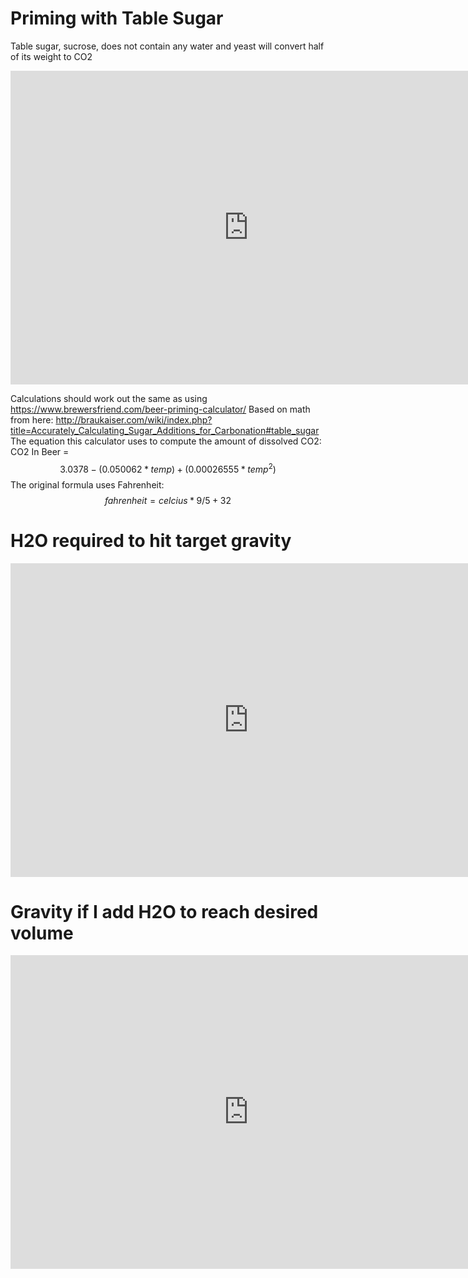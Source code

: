 <!-- TITLE: Calculators -->

# Priming with Table Sugar
Table sugar, sucrose, does not contain any water and yeast will convert half of its weight to CO2

<iframe src="https://jscalc.io/embed/O0zjWMjlAFDwFjxX" width="760" height="500" frameborder="0" marginheight="0" marginwidth="0" style="border: 1px solid rgba(0,0,0,0.12)"></iframe>

Calculations should work out the same as using https://www.brewersfriend.com/beer-priming-calculator/
Based on math from here: http://braukaiser.com/wiki/index.php?title=Accurately_Calculating_Sugar_Additions_for_Carbonation#table_sugar
The equation this calculator uses to compute the amount of dissolved CO2: CO2 In Beer = $$3.0378 - (0.050062 * temp) + (0.00026555 * temp^2)$$
The original formula uses Fahrenheit:  $$fahrenheit = celcius * 9/5 + 32$$
# H2O required to hit target gravity
<iframe src="https://jscalc.io/embed/BBpyVIJ8PpjVuN6b" width="760" height="500" frameborder="0" marginheight="0" marginwidth="0" style="border: 1px solid rgba(0,0,0,0.12)"></iframe>

# Gravity if I add H2O to reach desired volume
<iframe src="https://jscalc.io/embed/6oIBAxKRCrw1CfG3" width="760" height="500" frameborder="0" marginheight="0" marginwidth="0" style="border: 1px solid rgba(0,0,0,0.12)"></iframe>